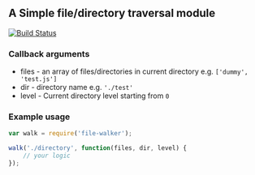 ## A Simple file/directory traversal module

[![Build Status](https://travis-ci.org/rezigned/node-file-walker.png)](https://travis-ci.org/rezigned/node-file-walker)

### Callback arguments

* files - an array of files/directories in current directory e.g. `['dummy', 'test.js']`
* dir - directory name e.g. `'./test'`
* level - Current directory level starting from `0`

### Example usage

```js
var walk = require('file-walker');

walk('./directory', function(files, dir, level) {
	// your logic
});
```
